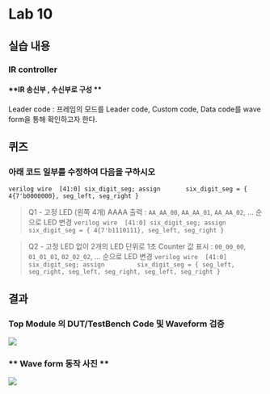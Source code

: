 # Lab 10
## 실습 내용
### **IR controller**
#### **IR 송신부 , 수신부로 구성 **
Leader code : 프레임의 모드를
 Leader code, Custom code, Data code를  wave form을 통해 확인하고자 한다. 

## 퀴즈 
### 아래 코드 일부를 수정하여 다음을 구하시오
```verilog wire  [41:0] six_digit_seg; assign       six_digit_seg = { 4{7'b0000000}, seg_left, seg_right } ``` 
 > Q1 - 고정 LED (왼쪽 4개) AAAA 출력 : `AA_AA_00`, `AA_AA_01`, `AA_AA_02`, … 순으로 LED 변경
 `verilog wire  [41:0] six_digit_seg; assign       six_digit_seg = { 4{7'b1110111}, seg_left, seg_right }`

> Q2 - 고정 LED 없이 2개의 LED 단위로 1초 Counter 값 표시 : `00_00_00`, `01_01_01`, `02_02_02`, … 순으로 LED 변경
`verilog wire  [41:0] six_digit_seg; assign         six_digit_seg = { seg_left, seg_right, seg_left, seg_right, seg_left, seg_right }`
## 결과
### **Top Module 의 DUT/TestBench Code 및 Waveform 검증**
![](https://github.com/Beakyewon/logic-design/blob/master/practice06/practice06%20wave.PNG)
### ** Wave form 동작 사진 **
![](https://github.com/Beakyewon/logic-design/blob/master/practice06/Quiz.PNG)

<!--stackedit_data:
eyJoaXN0b3J5IjpbLTExOTUyMzMyMTIsLTExNDIyMjY5MzMsMT
U2MDQwMzQ5OCwtOTY1MDg4MDU3XX0=
-->